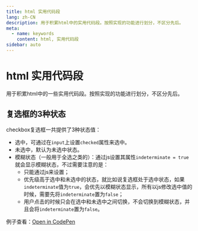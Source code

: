 ```yaml
---
title: html 实用代码段
lang: zh-CN
description: 用于积累html中的实用代码段。按照实现的功能进行划分，不区分先后。
meta:
  - name: keywords
    content: html, 实用代码段
sidebar: auto
---
```


# html 实用代码段 #

用于积累html中的一些实用代码段。按照实现的功能进行划分，不区分先后。

## 复选框的3种状态 ##

checkbox复选框一共提供了3种状态值：

* 选中，可通过在`input`上设置`checked`属性来选中。
* 未选中，默认为未选中状态。
* 模糊状态（一般用于全选之类的）：通过js设置其属性`indeterminate = true`就会显示模糊状态，不过需要注意的是：
  * 只能通过js来设置；
  * 优先级高于选中和未选中的状态，就比如说复选框处于选中状态，如果`indeterminate`值为`true`，会优先以模糊状态显示，所有以js修改选中值的时候，需要先将`indeterminate`置为`false`；
  * 用户点击的时候只会在选中和未选中之间切换，不会切换到模糊状态，并且会将`indeterminate`置为`false`。

例子查看：[Open in CodePen](https://codepen.io/fxss5201/pen/ebYpXJ)